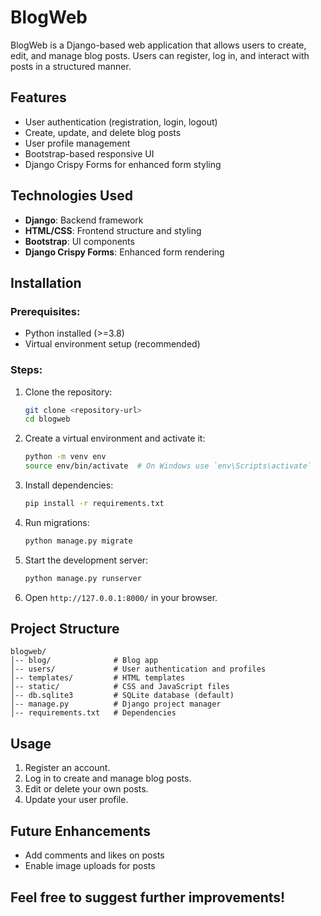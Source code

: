 # BlogWeb

BlogWeb is a Django-based web application that allows users to create, edit, and manage blog posts. Users can register, log in, and interact with posts in a structured manner.

## Features
- User authentication (registration, login, logout)
- Create, update, and delete blog posts
- User profile management
- Bootstrap-based responsive UI
- Django Crispy Forms for enhanced form styling

## Technologies Used
- **Django**: Backend framework
- **HTML/CSS**: Frontend structure and styling
- **Bootstrap**: UI components
- **Django Crispy Forms**: Enhanced form rendering

## Installation
### Prerequisites:
- Python installed (>=3.8)
- Virtual environment setup (recommended)

### Steps:
1. Clone the repository:
   ```bash
   git clone <repository-url>
   cd blogweb
   ```
2. Create a virtual environment and activate it:
   ```bash
   python -m venv env
   source env/bin/activate  # On Windows use `env\Scripts\activate`
   ```
3. Install dependencies:
   ```bash
   pip install -r requirements.txt
   ```
4. Run migrations:
   ```bash
   python manage.py migrate
   ```
5. Start the development server:
   ```bash
   python manage.py runserver
   ```
6. Open `http://127.0.0.1:8000/` in your browser.

## Project Structure
```
blogweb/
│-- blog/              # Blog app
│-- users/             # User authentication and profiles
│-- templates/         # HTML templates
│-- static/            # CSS and JavaScript files
│-- db.sqlite3         # SQLite database (default)
│-- manage.py          # Django project manager
│-- requirements.txt   # Dependencies
```

## Usage
1. Register an account.
2. Log in to create and manage blog posts.
3. Edit or delete your own posts.
4. Update your user profile.

## Future Enhancements
- Add comments and likes on posts
- Enable image uploads for posts
  
## Feel free to suggest further improvements!


